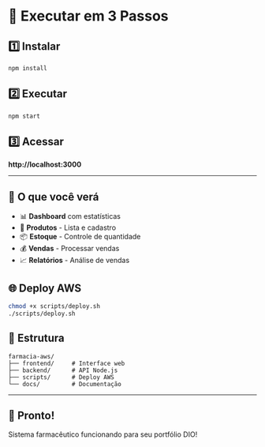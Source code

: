 # 🚀 Executar em 3 Passos

## 1️⃣ Instalar
```bash
npm install
```

## 2️⃣ Executar
```bash
npm start
```

## 3️⃣ Acessar
**http://localhost:3000**

---

## 🎯 O que você verá

- 📊 **Dashboard** com estatísticas
- 💊 **Produtos** - Lista e cadastro
- 📦 **Estoque** - Controle de quantidade
- 💰 **Vendas** - Processar vendas
- 📈 **Relatórios** - Análise de vendas

## 🌐 Deploy AWS

```bash
chmod +x scripts/deploy.sh
./scripts/deploy.sh
```

## 📁 Estrutura

```
farmacia-aws/
├── frontend/     # Interface web
├── backend/      # API Node.js
├── scripts/      # Deploy AWS
└── docs/         # Documentação
```

---

## 🎉 Pronto!

Sistema farmacêutico funcionando para seu portfólio DIO!
